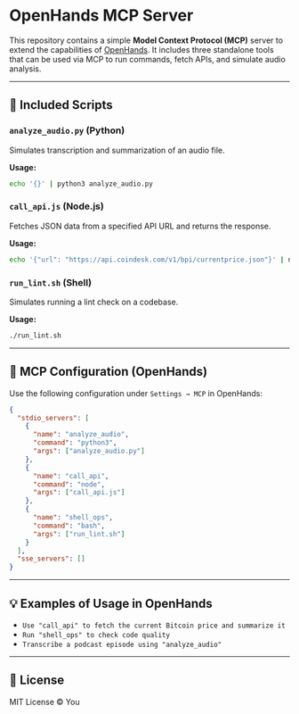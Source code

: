 # OpenHands MCP Server

This repository contains a simple **Model Context Protocol (MCP)** server to extend the capabilities of [OpenHands](https://github.com/All-Hands-AI/OpenHands). It includes three standalone tools that can be used via MCP to run commands, fetch APIs, and simulate audio analysis.

---

## 📁 Included Scripts

### `analyze_audio.py` (Python)
Simulates transcription and summarization of an audio file.

**Usage:**
```bash
echo '{}' | python3 analyze_audio.py
```

### `call_api.js` (Node.js)
Fetches JSON data from a specified API URL and returns the response.

**Usage:**
```bash
echo '{"url": "https://api.coindesk.com/v1/bpi/currentprice.json"}' | node call_api.js
```

### `run_lint.sh` (Shell)
Simulates running a lint check on a codebase.

**Usage:**
```bash
./run_lint.sh
```

---

## 🔧 MCP Configuration (OpenHands)

Use the following configuration under `Settings → MCP` in OpenHands:

```json
{
  "stdio_servers": [
    {
      "name": "analyze_audio",
      "command": "python3",
      "args": ["analyze_audio.py"]
    },
    {
      "name": "call_api",
      "command": "node",
      "args": ["call_api.js"]
    },
    {
      "name": "shell_ops",
      "command": "bash",
      "args": ["run_lint.sh"]
    }
  ],
  "sse_servers": []
}
```

---

## 💡 Examples of Usage in OpenHands

- `Use "call_api" to fetch the current Bitcoin price and summarize it`
- `Run "shell_ops" to check code quality`
- `Transcribe a podcast episode using "analyze_audio"`

---

## 📄 License

MIT License © You
